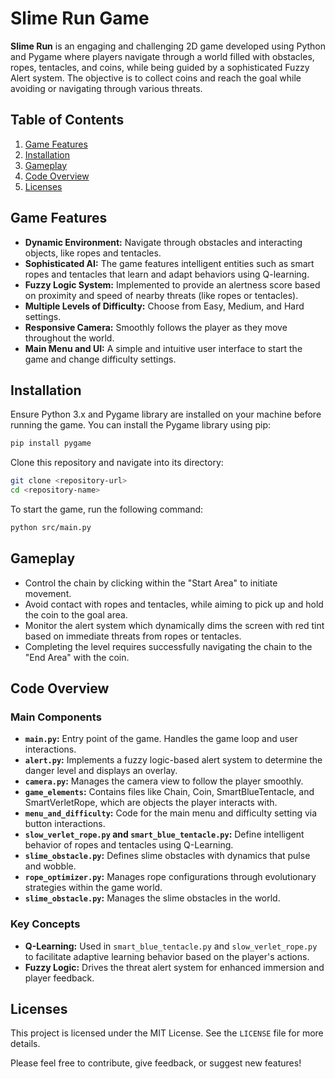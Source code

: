 # Slime Run Game

**Slime Run** is an engaging and challenging 2D game developed using Python and Pygame where players navigate through a world filled with obstacles, ropes, tentacles, and coins, while being guided by a sophisticated Fuzzy Alert system. The objective is to collect coins and reach the goal while avoiding or navigating through various threats.

## Table of Contents

1. [Game Features](#game-features)
2. [Installation](#installation)
3. [Gameplay](#gameplay)
4. [Code Overview](#code-overview)
5. [Licenses](#licenses)

## Game Features

- **Dynamic Environment:** Navigate through obstacles and interacting objects, like ropes and tentacles.
- **Sophisticated AI:** The game features intelligent entities such as smart ropes and tentacles that learn and adapt behaviors using Q-learning.
- **Fuzzy Logic System:** Implemented to provide an alertness score based on proximity and speed of nearby threats (like ropes or tentacles).
- **Multiple Levels of Difficulty:** Choose from Easy, Medium, and Hard settings.
- **Responsive Camera:** Smoothly follows the player as they move throughout the world.
- **Main Menu and UI:** A simple and intuitive user interface to start the game and change difficulty settings.

## Installation

Ensure Python 3.x and Pygame library are installed on your machine before running the game. You can install the Pygame library using pip:

```sh
pip install pygame
```

Clone this repository and navigate into its directory:

```sh
git clone <repository-url>
cd <repository-name>
```

To start the game, run the following command:

```sh
python src/main.py
```

## Gameplay

- Control the chain by clicking within the "Start Area" to initiate movement.
- Avoid contact with ropes and tentacles, while aiming to pick up and hold the coin to the goal area.
- Monitor the alert system which dynamically dims the screen with red tint based on immediate threats from ropes or tentacles.
- Completing the level requires successfully navigating the chain to the "End Area" with the coin.

## Code Overview

### Main Components

- **`main.py`:** Entry point of the game. Handles the game loop and user interactions.
- **`alert.py`:** Implements a fuzzy logic-based alert system to determine the danger level and displays an overlay.
- **`camera.py`:** Manages the camera view to follow the player smoothly.
- **`game_elements`:** Contains files like Chain, Coin, SmartBlueTentacle, and SmartVerletRope, which are objects the player interacts with.
- **`menu_and_difficulty`:** Code for the main menu and difficulty setting via button interactions.
- **`slow_verlet_rope.py` and `smart_blue_tentacle.py`:** Define intelligent behavior of ropes and tentacles using Q-Learning.
- **`slime_obstacle.py`:** Defines slime obstacles with dynamics that pulse and wobble.
- **`rope_optimizer.py`:** Manages rope configurations through evolutionary strategies within the game world.
- **`slime_obstacle.py`:** Manages the slime obstacles in the world.

### Key Concepts

- **Q-Learning:** Used in `smart_blue_tentacle.py` and `slow_verlet_rope.py` to facilitate adaptive learning behavior based on the player's actions.
- **Fuzzy Logic:** Drives the threat alert system for enhanced immersion and player feedback.

## Licenses

This project is licensed under the MIT License. See the `LICENSE` file for more details.

Please feel free to contribute, give feedback, or suggest new features!
